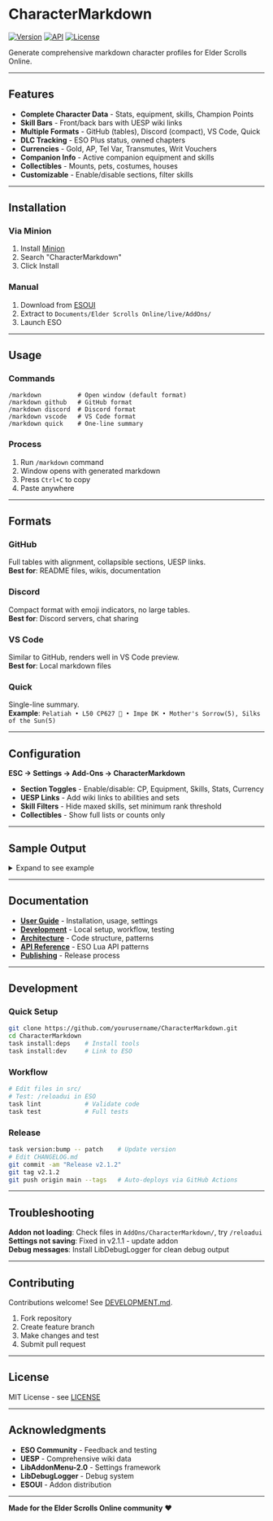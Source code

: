 # CharacterMarkdown

[![Version](https://img.shields.io/badge/version-2.1.1-blue.svg)](CHANGELOG.md)
[![API](https://img.shields.io/badge/ESO_API-101047-green.svg)](https://www.esoui.com/)
[![License](https://img.shields.io/badge/license-MIT-lightgrey.svg)](LICENSE)

Generate comprehensive markdown character profiles for Elder Scrolls Online.

---

## Features

- **Complete Character Data** - Stats, equipment, skills, Champion Points
- **Skill Bars** - Front/back bars with UESP wiki links
- **Multiple Formats** - GitHub (tables), Discord (compact), VS Code, Quick
- **DLC Tracking** - ESO Plus status, owned chapters
- **Currencies** - Gold, AP, Tel Var, Transmutes, Writ Vouchers
- **Companion Info** - Active companion equipment and skills
- **Collectibles** - Mounts, pets, costumes, houses
- **Customizable** - Enable/disable sections, filter skills

---

## Installation

### Via Minion
1. Install [Minion](https://minion.mmoui.com/)
2. Search "CharacterMarkdown"
3. Click Install

### Manual
1. Download from [ESOUI](https://www.esoui.com/downloads/info4279-CharacterMarkdown.html)
2. Extract to `Documents/Elder Scrolls Online/live/AddOns/`
3. Launch ESO

---

## Usage

### Commands
```
/markdown          # Open window (default format)
/markdown github   # GitHub format
/markdown discord  # Discord format
/markdown vscode   # VS Code format
/markdown quick    # One-line summary
```

### Process
1. Run `/markdown` command
2. Window opens with generated markdown
3. Press `Ctrl+C` to copy
4. Paste anywhere

---

## Formats

### GitHub
Full tables with alignment, collapsible sections, UESP links.  
**Best for**: README files, wikis, documentation

### Discord
Compact format with emoji indicators, no large tables.  
**Best for**: Discord servers, chat sharing

### VS Code
Similar to GitHub, renders well in VS Code preview.  
**Best for**: Local markdown files

### Quick
Single-line summary.  
**Example**: `Pelatiah • L50 CP627 👑 • Impe DK • Mother's Sorrow(5), Silks of the Sun(5)`

---

## Configuration

**ESC → Settings → Add-Ons → CharacterMarkdown**

- **Section Toggles** - Enable/disable: CP, Equipment, Skills, Stats, Currency
- **UESP Links** - Add wiki links to abilities and sets
- **Skill Filters** - Hide maxed skills, set minimum rank threshold
- **Collectibles** - Show full lists or counts only

---

## Sample Output

<details>
<summary>Expand to see example</summary>

```markdown
# Pelatiah

**Imperial Dragonknight**  
**Level 50 • CP 627 • Ebonheart Pact**

## ⚔️ Combat Setup

### Front Bar (Destruction Staff)
1. [Molten Whip](https://en.uesp.net/wiki/Online:Molten_Whip) - Spammable
2. [Engulfing Flames](https://en.uesp.net/wiki/Online:Engulfing_Flames) - DoT
3. [Eruption](https://en.uesp.net/wiki/Online:Eruption) - Ground AoE
4. [Wall of Elements](https://en.uesp.net/wiki/Online:Wall_of_Elements) - Channel
5. [Inner Light](https://en.uesp.net/wiki/Online:Inner_Light) - Passive
6. **Ultimate**: [Standard of Might](https://en.uesp.net/wiki/Online:Standard_of_Might)

### Back Bar (Restoration Staff)
1. [Rapid Regeneration](https://en.uesp.net/wiki/Online:Rapid_Regeneration) - HoT
2. [Combat Prayer](https://en.uesp.net/wiki/Online:Combat_Prayer) - Buff
3. [Healing Springs](https://en.uesp.net/wiki/Online:Healing_Springs) - Ground HoT
4. [Elemental Drain](https://en.uesp.net/wiki/Online:Elemental_Drain) - Debuff
5. [Inner Light](https://en.uesp.net/wiki/Online:Inner_Light) - Passive
6. **Ultimate**: [Aggressive Warhorn](https://en.uesp.net/wiki/Online:Aggressive_Warhorn)

## 🎒 Equipment

| Slot | Item | Set | Quality | Trait |
|------|------|-----|---------|-------|
| Head | Mother's Sorrow Hat | Mother's Sorrow | Epic | Divines |
| Chest | Silks of the Sun Cuirass | Silks of the Sun | Epic | Divines |

## ⭐ Champion Points (627 total)

### Warfare (200 CP)
- **Thaumaturge** - 50
- **Master-at-Arms** - 50
- **Deadly Aim** - 30
```

</details>

---

## Documentation

- **[User Guide](docs/README.md)** - Installation, usage, settings
- **[Development](docs/DEVELOPMENT.md)** - Local setup, workflow, testing
- **[Architecture](docs/ARCHITECTURE.md)** - Code structure, patterns
- **[API Reference](docs/API_REFERENCE.md)** - ESO Lua API patterns
- **[Publishing](docs/PUBLISHING.md)** - Release process

---

## Development

### Quick Setup
```bash
git clone https://github.com/yourusername/CharacterMarkdown.git
cd CharacterMarkdown
task install:deps    # Install tools
task install:dev     # Link to ESO
```

### Workflow
```bash
# Edit files in src/
# Test: /reloadui in ESO
task lint            # Validate code
task test            # Full tests
```

### Release
```bash
task version:bump -- patch    # Update version
# Edit CHANGELOG.md
git commit -am "Release v2.1.2"
git tag v2.1.2
git push origin main --tags   # Auto-deploys via GitHub Actions
```

---

## Troubleshooting

**Addon not loading**: Check files in `AddOns/CharacterMarkdown/`, try `/reloadui`  
**Settings not saving**: Fixed in v2.1.1 - update addon  
**Debug messages**: Install LibDebugLogger for clean debug output

---

## Contributing

Contributions welcome! See [DEVELOPMENT.md](docs/DEVELOPMENT.md).

1. Fork repository
2. Create feature branch
3. Make changes and test
4. Submit pull request

---

## License

MIT License - see [LICENSE](LICENSE)

---

## Acknowledgments

- **ESO Community** - Feedback and testing
- **UESP** - Comprehensive wiki data
- **LibAddonMenu-2.0** - Settings framework
- **LibDebugLogger** - Debug system
- **ESOUI** - Addon distribution

---

**Made for the Elder Scrolls Online community** ❤️

